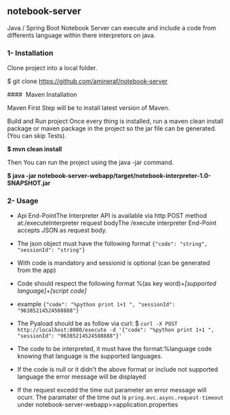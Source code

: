 ## notebook-server
Java / Spring Boot Notebook Server can execute and include a code from differents language within there interpretors on java.

 ### 1- Installation
Clone project into a local folder.

$ git clone https://github.com/amineraf/notebook-server

####  Maven Installation

Maven
First Step will be to install latest version of Maven.

Build and Run project
Once every thing is installed, run a maven clean install package or maven package in the project so the jar file can be generated. (You can skip Tests).

**$ mvn clean install**

Then You can run the project using the java -jar command.

**$ java -jar notebook-server-webapp/target/notebook-interpreter-1.0-SNAPSHOT.jar**

### 2- Usage
- Api End-PointThe Interpreter API is available via http POST method at:/executeInterpreter request bodyThe /execute interpreter End-Point accepts JSON as request body.

- The json object must have the following format `{"code": "string", "sessionId": "string"}`

- With code is mandatory and sessionid is optional (can be generated from the app)

- Code should respect the following format %(as key word)+_[supported language]_+_[script code]_

- example `{"code": "%python print 1+1 ", "sessionId": "96385214524588888"}`

- The Pyaload should be as follow  via curl:
 $ `curl -X POST http://localhost:8080/execute -d '{"code": "%python print 1+1 ", "sessionId": "96385214524588888"}'`
- The code to be interpreted, it must have the format:%language code knowing that  language is the supported languages.
- If the code is null or it didn't the above format or include not supported language the error message will be displayed
- If the request excedd the time out parameter an error message will ocurr. The paramater of the time out is `pring.mvc.async.request-timeout` under notebook-server-webapp>>application.properties


